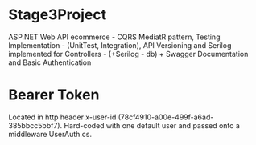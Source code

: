 # Stage3Project
ASP.NET Web API ecommerce - CQRS MediatR pattern, Testing Implementation - (UnitTest, Integration), API Versioning and Serilog implemented for Controllers - (+Serilog - db) + Swagger Documentation and Basic Authentication

# Bearer Token
Located in http header x-user-id (78cf4910-a00e-499f-a6ad-385bbcc5bbf7). Hard-coded with one default user and passed onto a middleware UserAuth.cs.
